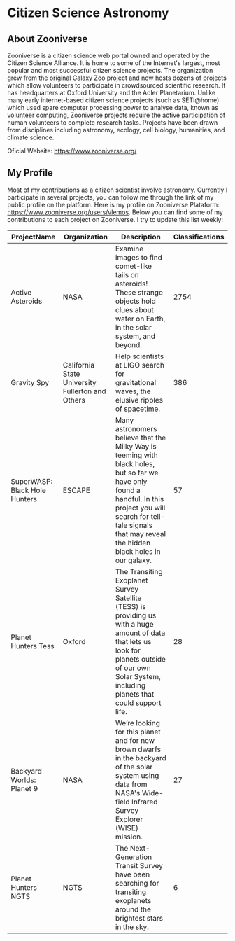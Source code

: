 # Citizen Science Astronomy

## About Zooniverse

Zooniverse is a citizen science web portal owned and operated by the Citizen Science Alliance. It is home to some of the Internet's largest, most popular and most successful citizen science projects. The organization grew from the original Galaxy Zoo project and now hosts dozens of projects which allow volunteers to participate in crowdsourced scientific research. It has headquarters at Oxford University and the Adler Planetarium. Unlike many early internet-based citizen science projects (such as SETI@home) which used spare computer processing power to analyse data, known as volunteer computing, Zooniverse projects require the active participation of human volunteers to complete research tasks. Projects have been drawn from disciplines including astronomy, ecology, cell biology, humanities, and climate science.

Oficial Website: https://www.zooniverse.org/

## My Profile

Most of my contributions as a citizen scientist involve astronomy. Currently I participate in several projects, you can follow me through the link of my public profile on the platform. Here is my profile on Zooniverse Plataform: https://www.zooniverse.org/users/vlemos. Below you can find some of my contributions to each project on Zooniverse. I try to update this list weekly:

| ProjectName | Organization | Description | Classifications | 
|  ---------- | ------------ | ----------- | --------------- |
| Active Asteroids | NASA | Examine images to find comet-like tails on asteroids! These strange objects hold clues about water on Earth, in the solar system, and beyond. | 2754 | 
| Gravity Spy | California State University Fullerton and Others | Help scientists at LIGO search for gravitational waves, the elusive ripples of spacetime. | 386 |
| SuperWASP: Black Hole Hunters | ESCAPE | Many astronomers believe that the Milky Way is teeming with black holes, but so far we have only found a handful. In this project you will search for tell-tale signals that may reveal the hidden black holes in our galaxy. | 57 |
| Planet Hunters Tess | Oxford | The Transiting Exoplanet Survey Satellite (TESS) is providing us with a huge amount of data that lets us look for planets outside of our own Solar System, including planets that could support life. | 28 |
| Backyard Worlds: Planet 9 | NASA | We’re looking for this planet and for new brown dwarfs in the backyard of the solar system using data from NASA's Wide-field Infrared Survey Explorer (WISE) mission. | 27 |
| Planet Hunters NGTS | NGTS | The Next-Generation Transit Survey have been searching for transiting exoplanets around the brightest stars in the sky.| 6 |
